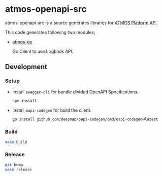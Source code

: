 # atmos-openapi-src

atmos-openapi-src is a source generates libraries for [ATMOS Platform API](https://www.atmos.app/).

This code generates following two modules;

- [atmos-go](https://github.com/umatare5/atmos-go)

  Go Client to use Logbook API.

## Development

### Setup

- Install `swagger-cli` for bundle divided OpenAPI Specifications.

  ```sh
  npm install
  ```

- Install `oapi-codegen` for build the client.

  ```sh
  go install github.com/deepmap/oapi-codegen/cmd/oapi-codegen@latest
  ```

### Build

```sh
make build
```

### Release

```sh
git bump
make release
```
